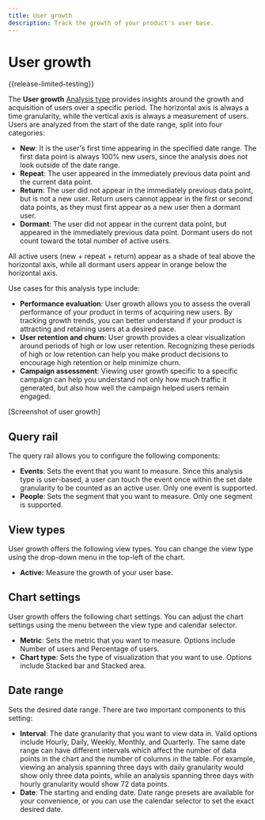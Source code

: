 ```yaml
---
title: User growth
description: Track the growth of your product's user base.
---
```

# User growth

{{release-limited-testing}}

The **User growth** [Analysis type](overview.md) provides insights around the growth and acquisition of users over a specific period. The horizontal axis is always a time granularity, while the vertical axis is always a measurement of users. Users are analyzed from the start of the date range, split into four categories:

* **New**: It is the user's first time appearing in the specified date range. The first data point is always 100% new users, since the analysis does not look outside of the date range.
* **Repeat**: The user appeared in the immediately previous data point and the current data point.
* **Return**: The user did not appear in the immediately previous data point, but is not a new user. Return users cannot appear in the first or second data points, as they must first appear as a new user then a dormant user.
* **Dormant**: The user did not appear in the current data point, but appeared in the immediately previous data point. Dormant users do not count toward the total number of active users.

All active users (new + repeat + return) appear as a shade of teal above the horizontal axis, while all dormant users appear in orange below the horizontal axis.

Use cases for this analysis type include:

* **Performance evaluation**: User growth allows you to assess the overall performance of your product in terms of acquiring new users. By tracking growth trends, you can better understand if your product is attracting and retaining users at a desired pace.
* **User retention and churn:** User growth provides a clear visualization around periods of high or low user retention. Recognizing these periods of high or low retention can help you make product decisions to encourage high retention or help minimize churn.
* **Campaign assessment**: Viewing user growth specific to a specific campaign can help you understand not only how much traffic it generated, but also how well the campaign helped users remain engaged.

[Screenshot of user growth]

## Query rail

The query rail allows you to configure the following components:

* **Events**: Sets the event that you want to measure. Since this analysis type is user-based, a user can touch the event once within the set date granularity to be counted as an active user. Only one event is supported.
* **People**: Sets the segment that you want to measure. Only one segment is supported.

## View types

User growth offers the following view types. You can change the view type using the drop-down menu in the top-left of the chart.

* **Active:** Measure the growth of your user base.

## Chart settings

User growth offers the following chart settings. You can adjust the chart settings using the menu between the view type and calendar selector.

* **Metric**: Sets the metric that you want to measure. Options include Number of users and Percentage of users.
* **Chart type**: Sets the type of visualization that you want to use. Options include Stacked bar and Stacked area.

## Date range

Sets the desired date range. There are two important components to this setting:

* **Interval**: The date granularity that you want to view data in. Valid options include Hourly, Daily, Weekly, Monthly, and Quarterly. The same date range can have different intervals which affect the number of data points in the chart and the number of columns in the table. For example, viewing an analysis spanning three days with daily granularity would show only three data points, while an analysis spanning three days with hourly granularity would show 72 data points.
* **Date**: The starting and ending date. Date range presets are available for your convenience, or you can use the calendar selector to set the exact desired date.
